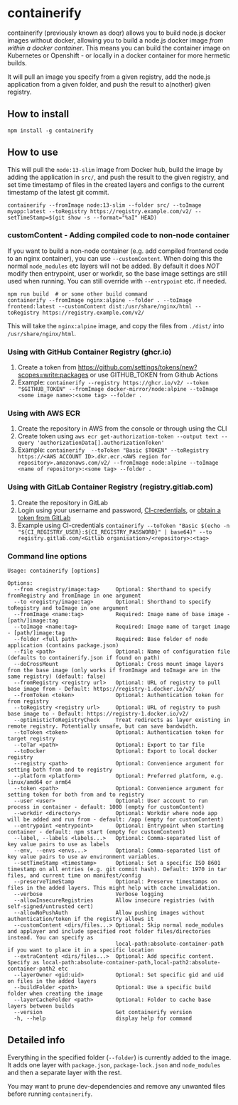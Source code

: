 # containerify

containerify (previously known as doqr) allows you to build node.js docker images without docker, allowing you to build a node.js docker image _from within a docker container_. This means you can build the container image on Kubernetes or Openshift - or locally in a docker container for more hermetic builds.

It will pull an image you specify from a given registry, add the node.js application from a given folder, and push the result to a(nother) given registry.

## How to install

```
npm install -g containerify
```

## How to use

This will pull the `node:13-slim` image from Docker hub, build the image by adding the application in `src/`, and push the result to the given registry, and set time timestamp of files in the created layers and configs to the current timestamp of the latest git commit.

```
containerify --fromImage node:13-slim --folder src/ --toImage myapp:latest --toRegistry https://registry.example.com/v2/ --setTimeStamp=$(git show -s --format="%aI" HEAD)
```

### customContent - Adding compiled code to non-node container

If you want to build a non-node container (e.g. add compiled frontend code to an nginx container), you can use `--customContent`. When doing this
the normal `node_modules` etc layers will not be added. By default it does _NOT_ modify then entrypoint, user or workdir, so the base image settings are still used when running. You can still override with `--entrypoint` etc. if needed.

```
npm run build  # or some other build command
containerify --fromImage nginx:alpine --folder . --toImage frontend:latest --customContent dist:/usr/share/nginx/html --toRegistry https://registry.example.com/v2/
```

This will take the `nginx:alpine` image, and copy the files from `./dist/` into `/usr/share/nginx/html`.

### Using with GitHub Container Registry (ghcr.io)

1. Create a token from https://github.com/settings/tokens/new?scopes=write:packages or use GITHUB_TOKEN from Github Actions
2. Example: `containerify --registry https://ghcr.io/v2/ --token "$GITHUB_TOKEN" --fromImage docker-mirror/node:alpine --toImage <some image name>:<some tag> --folder . `

### Using with AWS ECR

1. Create the repository in AWS from the console or through using the CLI
2. Create token using `aws ecr get-authorization-token --output text --query 'authorizationData[].authorizationToken'`
3. Example: `containerify  --toToken "Basic $TOKEN" --toRegistry https://<AWS ACCOUNT ID>.dkr.ecr.<AWS region for repository>.amazonaws.com/v2/ --fromImage node:alpine --toImage <name of repository>:<some tag> --folder .`

### Using with GitLab Container Registry (registry.gitlab.com)

1. Create the repository in GitLab
2. Login using your username and password, [CI-credentials](https://docs.gitlab.com/ee/ci/jobs/ci_job_token.html), or [obtain a token from GitLab](https://docs.gitlab.com/ee/api/container_registry.html#obtain-token-from-gitlab)
3. Example using CI-credentials `containerify --toToken "Basic $(echo -n "${CI_REGISTRY_USER}:${CI_REGISTRY_PASSWORD}" | base64)" --to registry.gitlab.com/<Gitlab organisation>/<repository>:<tag>`

### Command line options

```
Usage: containerify [options]

Options:
  --from <registry/image:tag>     Optional: Shorthand to specify fromRegistry and fromImage in one argument
  --to <registry/image:tag>       Optional: Shorthand to specify toRegistry and toImage in one argument
  --fromImage <name:tag>          Required: Image name of base image - [path/]image:tag
  --toImage <name:tag>            Required: Image name of target image - [path/]image:tag
  --folder <full path>            Required: Base folder of node application (contains package.json)
  --file <path>                   Optional: Name of configuration file (defaults to containerify.json if found on path)
  --doCrossMount                  Optional: Cross mount image layers from the base image (only works if fromImage and toImage are in the same registry) (default: false)
  --fromRegistry <registry url>   Optional: URL of registry to pull base image from - Default: https://registry-1.docker.io/v2/
  --fromToken <token>             Optional: Authentication token for from registry
  --toRegistry <registry url>     Optional: URL of registry to push base image to - Default: https://registry-1.docker.io/v2/
  --optimisticToRegistryCheck     Treat redirects as layer existing in remote registry. Potentially unsafe, but can save bandwidth.
  --toToken <token>               Optional: Authentication token for target registry
  --toTar <path>                  Optional: Export to tar file
  --toDocker                      Optional: Export to local docker registry
  --registry <path>               Optional: Convenience argument for setting both from and to registry
  --platform <platform>           Optional: Preferred platform, e.g. linux/amd64 or arm64
  --token <path>                  Optional: Convenience argument for setting token for both from and to registry
  --user <user>                   Optional: User account to run process in container - default: 1000 (empty for customContent)
  --workdir <directory>           Optional: Workdir where node app will be added and run from - default: /app (empty for customContent)
  --entrypoint <entrypoint>       Optional: Entrypoint when starting container - default: npm start (empty for customContent)
  --label, --labels <labels...>   Optional: Comma-separated list of key value pairs to use as labels
  --env, --envs <envs...>         Optional: Comma-separated list of key value pairs to use av environment variables.
  --setTimeStamp <timestamp>      Optional: Set a specific ISO 8601 timestamp on all entries (e.g. git commit hash). Default: 1970 in tar files, and current time on manifest/config
  --preserveTimeStamp             Optional: Preserve timestamps on files in the added layers. This might help with cache invalidation.
  --verbose                       Verbose logging
  --allowInsecureRegistries       Allow insecure registries (with self-signed/untrusted cert)
  --allowNoPushAuth               Allow pushing images without authentication/token if the registry allows it
  --customContent <dirs/files...> Optional: Skip normal node_modules and applayer and include specified root folder files/directories instead. You can specify as
                                  local-path:absolute-container-path if you want to place it in a specific location
  --extraContent <dirs/files...>  Optional: Add specific content. Specify as local-path:absolute-container-path,local-path2:absolute-container-path2 etc
  --layerOwner <gid:uid>          Optional: Set specific gid and uid on files in the added layers
  --buildFolder <path>            Optional: Use a specific build folder when creating the image
  --layerCacheFolder <path>       Optional: Folder to cache base layers between builds
  --version                       Get containerify version
  -h, --help                      display help for command
```

## Detailed info

Everything in the specified folder (`--folder`) is currently added to the image. It adds one layer with `package.json`, `package-lock.json` and `node_modules` and then a separate layer with the rest.

You may want to prune dev-dependencies and remove any unwanted files before running `containerify`.
